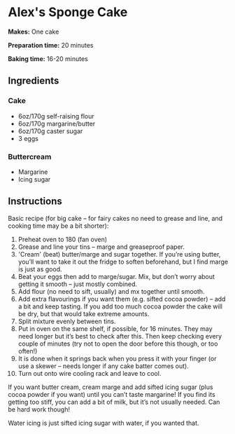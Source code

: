 # Alex's Sponge Cake

**Makes:** One cake

**Preparation time:** 20 minutes

**Baking time:** 16-20 minutes

## Ingredients

### Cake

- 6oz/170g self-raising flour
- 6oz/170g margarine/butter
- 6oz/170g caster sugar
- 3 eggs

### Buttercream

- Margarine
- Icing sugar

## Instructions

Basic recipe (for big cake – for fairy cakes no need to grease and line, and cooking time may be a bit shorter):

1. Preheat oven to 180 (fan oven)
2. Grease and line your tins – marge and greaseproof paper.
3. 'Cream' (beat) butter/marge and sugar together. If you’re using butter, you’ll want to take it out the fridge to soften beforehand, but I find marge is just as good.
4. Beat your eggs then add to marge/sugar. Mix, but don’t worry about getting it smooth – just mostly combined.
5. Add flour (no need to sift, usually) and mx together until smooth.
6. Add extra flavourings if you want them (e.g. sifted cocoa powder) – add a bit and keep tasting. If you add too much cocoa powder the cake will be dry, but that would take extreme amounts.
7. Split mixture evenly between tins.
8. Put in oven on the same shelf, if possible, for 16 minutes. They may need longer but it’s best to check after this. Then keep checking every couple of minutes (try not to open the door before this though, or too often!)
9. It is done when it springs back when you press it with your finger (or use a skewer – needs longer if any cake batter comes out).
10. Turn out onto wire cooling rack and leave to cool.

If you want butter cream, cream marge and add sifted icing sugar (plus cocoa powder if you want) until you can’t taste margarine! If you find its getting too stiff, you can add a bit of milk, but it’s not usually needed. Can be hard work though!

Water icing is just sifted icing sugar with water, if you wanted that.